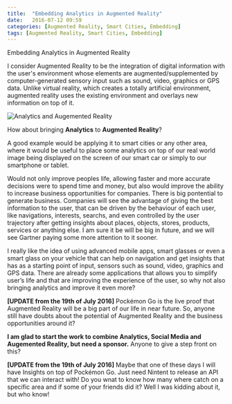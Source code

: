 ```yaml
---
title:  "Embedding Analytics in Augmented Reality"
date:   2016-07-12 09:59
categories: [Augmented Reality, Smart Cities, Embedding]
tags: [Augmented Reality, Smart Cities, Embedding]
--- 
```


Embedding Analytics in Augmented Reality

I consider Augmented Reality to be the integration of digital information with the user's environment whose elements are augmented/supplemented by computer-generated sensory input such as sound, video, graphics or GPS data.  Unlike virtual reality, which creates a totally artificial environment, augmented reality uses the existing environment and overlays new information on top of it.

![Analytics and Augemented Reality](http://mfgaspar.github.io/assets/EAIAR_Screncast_small.png) 

How about bringing **Analytics** to **Augmented Reality**? 

A good example would be applying it to smart cities or any other area, where it would be useful to place some analytics on top of our real world image being displayed on the screen of our smart car or simply to our smartphone or tablet. 

Would not only improve peoples life, allowing faster and more accurate decisions were to spend time and money, but also would improve the ability to increase business opportunities for companies.
There is  big pontential to generate business. Companies will see the advantage of giving the best information to the user, that can be driven by the behaviour of each user, like navigations, interests, searchs, and even controlled by the user trajectory after getting insights about places, objects, stores, products, services or anything else. I am sure it be will be big in future, and we will see Gartner paying some more attention to it sooner. 

I really like the idea of using advanced mobile apps, smart glasses or even a smart glass on your vehicle that can help on navigation and get insights that has as a starting point of input, sensors such as sound, video, graphics and GPS data. There are already some applications that allows you to simplify user’s life and that are improving the experience of the user, so why not also bringing analytics and improve it even more?

**[UPDATE from the 19th of July 2016]** Pockémon Go is the live proof that Augmented Reality will be a big part of our life in near future. So, anyone still have doubts about the potential of Augmented Reality and the business opportunities around it?

**I am glad to start the work to combine Analytics, Social Media and Augemented Reality, but need a sponsor.** Anyone to give a step front on this? 

**[UPDATE from the 19th of July 2016]** Maybe that one of these days I will have Insights on top of Pockémon Go. Just need Nintent to release an API that we can interact with! Do you wnat to know how many where catch on a specific area and if some of your friends did it? Well I was kidding about it, but who know!


[Augmented Reality]: #
[Smart Cities]: #
[Embedding]: #
